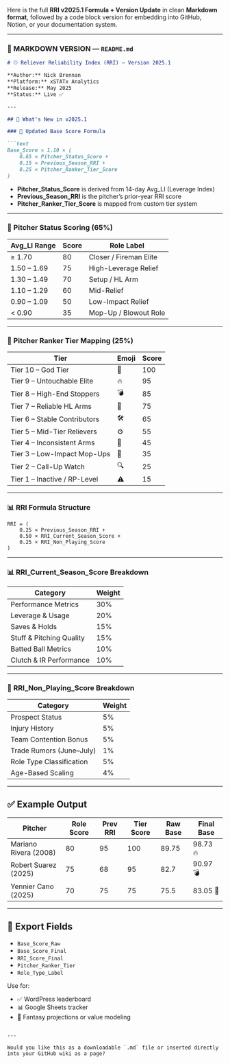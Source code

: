 Here is the full **RRI v2025.1 Formula + Version Update** in clean **Markdown format**, followed by a code block version for embedding into GitHub, Notion, or your documentation system.

---

### 📄 MARKDOWN VERSION — `README.md`

```markdown
# ⚾ Reliever Reliability Index (RRI) – Version 2025.1

**Author:** Nick Brennan  
**Platform:** xSTATx Analytics  
**Release:** May 2025  
**Status:** Live ✅

---

## 🧠 What's New in v2025.1

### 🔄 Updated Base Score Formula

```text
Base_Score = 1.10 × (
    0.65 × Pitcher_Status_Score +
    0.15 × Previous_Season_RRI +
    0.25 × Pitcher_Ranker_Tier_Score
)
```

- **Pitcher_Status_Score** is derived from 14-day Avg_LI (Leverage Index)
- **Previous_Season_RRI** is the pitcher’s prior-year RRI score
- **Pitcher_Ranker_Tier_Score** is mapped from custom tier system

---

### 📐 Pitcher Status Scoring (65%)

| Avg_LI Range   | Score | Role Label               |
|----------------|--------|--------------------------|
| ≥ 1.70         | 80     | Closer / Fireman Elite   |
| 1.50 – 1.69    | 75     | High-Leverage Relief     |
| 1.30 – 1.49    | 70     | Setup / HL Arm           |
| 1.10 – 1.29    | 60     | Mid-Relief               |
| 0.90 – 1.09    | 50     | Low-Impact Relief        |
| < 0.90         | 35     | Mop-Up / Blowout Role    |

---

### 🎯 Pitcher Ranker Tier Mapping (25%)

| Tier                              | Emoji | Score |
|-----------------------------------|--------|--------|
| Tier 10 – God Tier                | 🐉     | 100    |
| Tier 9 – Untouchable Elite        | 🔥     | 95     |
| Tier 8 – High-End Stoppers        | 💣     | 85     |
| Tier 7 – Reliable HL Arms         | 🧊     | 75     |
| Tier 6 – Stable Contributors      | 🛠️     | 65     |
| Tier 5 – Mid-Tier Relievers       | ⚙️     | 55     |
| Tier 4 – Inconsistent Arms        | 🧪     | 45     |
| Tier 3 – Low-Impact Mop-Ups       | 🧹     | 35     |
| Tier 2 – Call-Up Watch            | 🔍     | 25     |
| Tier 1 – Inactive / RP-Level      | ⚠️     | 15     |

---

### 📊 RRI Formula Structure

```text
RRI = (
    0.25 × Previous_Season_RRI +
    0.50 × RRI_Current_Season_Score +
    0.25 × RRI_Non_Playing_Score
)
```

---

### 📊 RRI_Current_Season_Score Breakdown

| Category                  | Weight |
|---------------------------|--------|
| Performance Metrics       | 30%    |
| Leverage & Usage          | 20%    |
| Saves & Holds             | 15%    |
| Stuff & Pitching Quality  | 15%    |
| Batted Ball Metrics       | 10%    |
| Clutch & IR Performance   | 10%    |

---

### 🧬 RRI_Non_Playing_Score Breakdown

| Category                  | Weight |
|---------------------------|--------|
| Prospect Status           | 5%     |
| Injury History            | 5%     |
| Team Contention Bonus     | 5%     |
| Trade Rumors (June–July)  | 1%     |
| Role Type Classification  | 5%     |
| Age-Based Scaling         | 4%     |

---

## ✅ Example Output

| Pitcher               | Role Score | Prev RRI | Tier Score | Raw Base | Final Base |
|-----------------------|------------|----------|------------|----------|-------------|
| Mariano Rivera (2008) | 80         | 95       | 100        | 89.75    | 98.73 🔥     |
| Robert Suarez (2025)  | 75         | 68       | 95         | 82.7     | 90.97 💣     |
| Yennier Cano (2025)   | 70         | 75       | 75         | 75.5     | 83.05 🧊     |

---

## 🔗 Export Fields

- `Base_Score_Raw`
- `Base_Score_Final`
- `RRI_Score_Final`
- `Pitcher_Ranker_Tier`
- `Role_Type_Label`

Use for:  
- ✅ WordPress leaderboard  
- 📊 Google Sheets tracker  
- 🧩 Fantasy projections or value modeling
```

---

Would you like this as a downloadable `.md` file or inserted directly into your GitHub wiki as a page?
